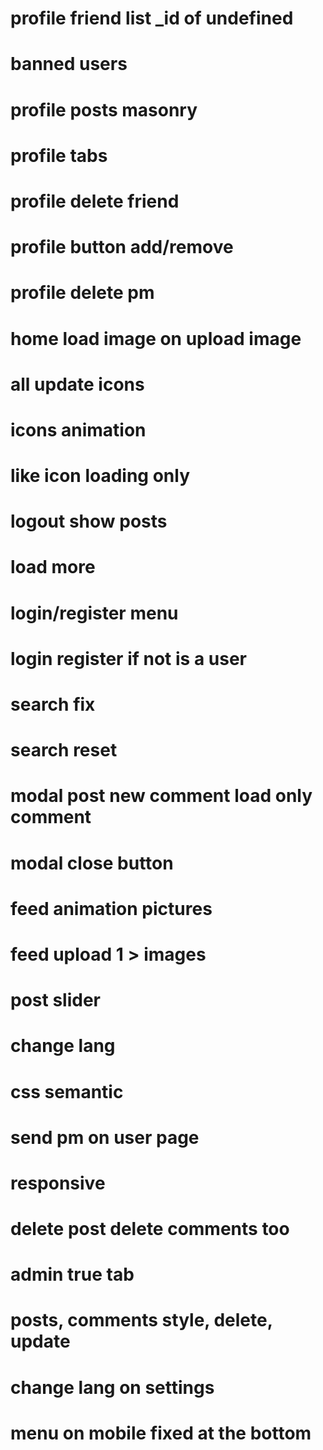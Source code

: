 # profile friend list \_id of undefined

# banned users

# profile posts masonry

# profile tabs

# profile delete friend

# profile button add/remove

# profile delete pm

<!-- # logo clickable -->

# home load image on upload image

# all update icons

# icons animation

# like icon loading only

# logout show posts

# load more

# login/register menu

# login register if not is a user

# search fix

# search reset

# modal post new comment load only comment

# modal close button

# feed animation pictures

# feed upload 1 > images

# post slider

# change lang

# css semantic

# send pm on user page

# responsive

# delete post delete comments too

# admin true tab

# posts, comments style, delete, update

# change lang on settings

# menu on mobile fixed at the bottom
